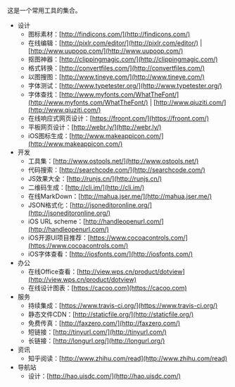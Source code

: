 这是一个常用工具的集合。

* 设计
	* 图标素材：[http://findicons.com/](http://findicons.com/)
	* 在线编辑：[http://pixlr.com/editor/](http://pixlr.com/editor/) | [http://www.uupoop.com/](http://www.uupoop.com/)
	* 抠图神器：[http://clippingmagic.com/](http://clippingmagic.com/)
	* 格式转换：[http://convertfiles.com/](http://convertfiles.com/) 
	* 以图搜图：[http://www.tineye.com/](http://www.tineye.com/)
	* 字体测试：[http://www.typetester.org/](http://www.typetester.org/)
	* 字体查找：[http://www.myfonts.com/WhatTheFont/](http://www.myfonts.com/WhatTheFont/) | [http://www.qiuziti.com/](http://www.qiuziti.com/)
	* 在线响应式网页设计：[https://froont.com/](https://froont.com/)
	* 平板网页设计：[http://webr.ly/](http://webr.ly/)
	* iOS图标生成：[http://www.makeappicon.com/](http://www.makeappicon.com/)
* 开发
	* 工具集：[http://www.ostools.net/](http://www.ostools.net/) 
	* 代码搜索：[http://searchcode.com/](http://searchcode.com/)
	* JS效果大全：[http://runjs.cn/](http://runjs.cn/)
	* 二维码生成：[http://cli.im/](http://cli.im/)
	* 在线MarkDown：[http://mahua.jser.me/](http://mahua.jser.me/) 
	* JSON格式化：[http://jsoneditoronline.org/](http://jsoneditoronline.org/)
	* iOS URL scheme：[http://handleopenurl.com/](http://handleopenurl.com/)
	* iOS开源UI项目推荐：[https://www.cocoacontrols.com/](https://www.cocoacontrols.com/)
	* iOS字体查看：[http://iosfonts.com/](http://iosfonts.com/)
* 办公
	* 在线Office查看：[http://view.wps.cn/product/dotview](http://view.wps.cn/product/dotview)
	* 在线设计图表：[https://cacoo.com](https://cacoo.com)
* 服务
	* 持续集成：[https://www.travis-ci.org/](https://www.travis-ci.org/)
	* 静态文件CDN：[http://staticfile.org/](http://staticfile.org/)
	* 免费传真：[http://faxzero.com/](http://faxzero.com/)
	* 短链接：[http://tinyurl.com/](http://tinyurl.com/)
	* 长链接：[http://longurl.org/](http://longurl.org/)
* 资讯
	* 知乎阅读：[http://www.zhihu.com/read](http://www.zhihu.com/read)	
* 导航站
	* 设计：[http://hao.uisdc.com/](http://hao.uisdc.com/)
